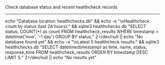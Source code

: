 Check database status and recent healthcheck records

---

echo "Database location: healthchecks.db" && echo -e "\nHealthcheck count by status (last 24 hours):" && sqlite3 healthchecks.db "SELECT status, COUNT(*) as count FROM healthcheck_results WHERE timestamp > datetime('now', '-1 day') GROUP BY status;" 2>/dev/null || echo "No database found yet" && echo -e "\nLatest 5 healthcheck results:" && sqlite3 healthchecks.db "SELECT datetime(timestamp) as time, name, status, response_time FROM healthcheck_results ORDER BY timestamp DESC LIMIT 5;" 2>/dev/null || echo "No results yet"
